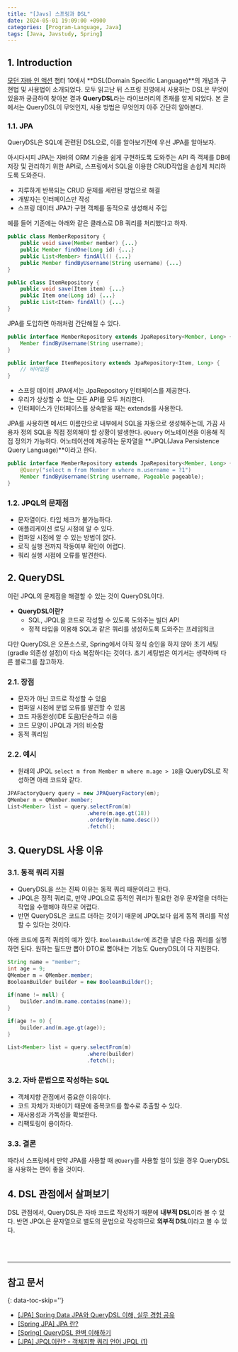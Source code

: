 ```yaml
---
title: "[Javs] 스프링과 DSL"
date: 2024-05-01 19:09:00 +0900
categories: [Program-Language, Java]
tags: [Java, Javstudy, Spring]
---
```



## 1. Introduction

[모던 자바 인 액션](https://m.yes24.com/Goods/Detail/77125987) 챕터 10에서 **DSL(Domain Specific Language)**의 개념과 구현법 및 사용법이 소개되었다. 모두 읽고난 뒤 스프링 진영에서 사용하는 DSL은 무엇이 있을까 궁금하여 찾아본 결과 **QueryDSL**라는 라이브러리의 존재를 알게 되었다. 본 글에서는 QueryDSL이 무엇인지, 사용 방법은 무엇인지 아주 간단히 알아본다.

### 1.1. JPA

QueryDSL은 SQL에 관련된 DSL으로, 이를 알아보기전에 우선 JPA를 알아보자. 

아시다시피 JPA는 자바의 ORM 기술을 쉽게 구현하도록 도와주는 API 즉 객체를 DB에 저장 및 관리하기 위한 API로, 스프링에서 SQL을 이용한 CRUD작업을 손쉽게 처리하도록 도와준다.

- 지루하게 반복되는 CRUD 문제를 세련된 방법으로 해결
- 개발자는 인터페이스만 작성
- 스프링 데이터 JPA가 구현 객체를 동적으로 생성해서 주입

예를 들어 기존에는 아래와 같은 클래스로 DB 쿼리를 처리했다고 하자.

```java
public class MemberRepository {
    public void save(Member member) {...}
    public Member findOne(Long id) {...}
    public List<Member> findAll() {...}
    public Member findByUsername(String username) {...}
}

public class ItemRepository {
    public void save(Item item) {...}
    public Item one(Long id) {...}
    public List<Item> findAll() {...}
}
```

JPA를 도입하면 아래처럼 간단해질 수 있다.

```java
public interface MemberRepository extends JpaRepository<Member, Long> {
    Member findByUsername(String username);
}

public interface ItemRepository extends JpaRepository<Item, Long> {
    // 비어있음
}
```

- 스프링 데이터 JPA에서는 JpaRepository 인터페이스를 제공한다.
- 우리가 상상할 수 있는 모든 API를 모두 처리한다.
- 인터페이스가 인터페이스를 상속받을 때는 extends를 사용한다.

JPA를 사용하면 메서드 이름만으로 내부에서 SQL을 자동으로 생성해주는데, 가끔 사용자 정의 SQL을 직접 정의해야 할 상황이 발생한다. `@Query` 어노테이션을 이용해 직접 정의가 가능하다. 어노테이션에 제공하는 문자열을 **JPQL(Java Persistence Query Language)**이라고 한다.

```java
public interface MemberRepository extends JpaRepository<Member, Long> {
    @Query("select m from Member m where m.username = ?1")
    Member findByUsername(String username, Pageable pageable);
}
```

### 1.2. JPQL의 문제점

- 문자열이다. 타입 체크가 불가능하다.
- 애플리케이션 로딩 시점에 알 수 있다.
- 컴파일 시점에 알 수 있는 방법이 없다.
- 로직 실행 전까지 작동여부 확인이 어렵다.
- 쿼리 실행 시점에 오류를 발견한다.



## 2. QueryDSL

이런 JPQL의 문제점을 해결할 수 있는 것이 QueryDSL이다. 

- **QueryDSL이란?**
  - SQL, JPQL을 코드로 작성할 수 있도록 도와주는 빌더 API
  - 정적 타입을 이용해 SQL과 같은 쿼리를 생성하도록 도와주는 프레임워크

다만 QueryDSL은 오픈소스로, Spring에서 아직 정식 승인을 하지 않아 초기 세팅(gradle 의존성 설정)이 다소 복잡하다는 것이다. 초기 세팅법은 여기서는 생략하며 다른 블로그를 참고하자.

### 2.1. 장점

- 문자가 아닌 코드로 작성할 수 있음
- 컴파일 시점에 문법 오류를 발견할 수 있음
- 코드 자동완성(IDE 도움)단순하고 쉬움
- 코드 모양이 JPQL과 거의 비슷함
- 동적 쿼리임

### 2.2. 예시

- 원래의 JPQL `select m from Member m where m.age > 18`을 QueryDSL로 작성하면 아래 코드와 같다.

```java
JPAFactoryQuery query = new JPAQueryFactory(em);
QMember m = QMember.member;
​List<Member> list = query.selectFrom(m)
                         .where(m.age.gt(18))
                         .orderBy(m.name.desc())
                         .fetch();
```



## 3. QueryDSL 사용 이유

### 3.1. 동적 쿼리 지원

- QueryDSL을 쓰는 진짜 이유는 동적 쿼리 때문이라고 한다.
- JPQL은 정적 쿼리로, 만약 JPQL으로 동적인 쿼리가 필요한 경우 문자열을 더하는 작업을 수행해야 하므로 어렵다.
- 반면 QueryDSL은 코드르 더하는 것이기 때문에 JPQL보다 쉽게 동적 쿼리를 작성할 수 있다는 것이다.

아래 코드에 동적 쿼리의 예가 있다. `BooleanBuilder`에 조건을 넣은 다음 쿼리를 실행하면 된다. 원하는 필드만 뽑아 DTO로 뽑아내는 기능도 QueryDSL이 다 지원한다.

```java
String name = "member";
int age = 9;
​QMember m = QMember.member;
​BooleanBuilder builder = new BooleanBuilder();

if(name != null) {
    builder.and(m.name.contains(name));
}
  
if(age != 0) {
    builder.and(m.age.gt(age));
}

​List<Member> list = query.selectFrom(m)
                         .where(builder)
                         .fetch();
```

### 3.2. 자바 문법으로 작성하는 SQL

- 객체지향 관점에서 중요한 이유이다.
- 코드 자체가 자바이기 때문에 중복코드를 함수로 추출할 수 있다.
- 재사용성과 가독성을 확보한다.
- 리팩토링이 용이하다.

### 3.3. 결론

따라서 스프링에서 만약 JPA를 사용할 때 `@Query`를 사용할 일이 있을 경우 QueryDSL을 사용하는 편이 좋을 것이다.



## 4. DSL 관점에서 살펴보기

DSL 관점에서, QueryDSL은 자바 코드로 작성하기 때문에 **내부적 DSL**이라 볼 수 있다. 반면 JPQL은 문자열으로 별도의 문법으로 작성하므로 **외부적 DSL**이라고 볼 수 있다. 

<br><br>

---

<!-- omit from toc -->
## 참고 문서
{: data-toc-skip=''}

- [[JPA] Spring Data JPA와 QueryDSL 이해, 실무 경험 공유](https://ict-nroo.tistory.com/117)
- [[Spring JPA] JPA 란?](https://dbjh.tistory.com/77)
- [[Spring] QueryDSL 완벽 이해하기](https://velog.io/@jkijki12/Spring-QueryDSL-%EC%99%84%EB%B2%BD-%EC%9D%B4%ED%95%B4%ED%95%98%EA%B8%B0)
- [[JPA] JPQL이란? - 객체지향 쿼리 언어 JPQL (1)](https://ittrue.tistory.com/270)